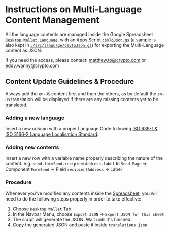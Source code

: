 # Instructions on Multi-Language Content Management
All the language contents are managed inside the Google Spreadsheet [`Desktop Wallet Language`](https://docs.google.com/spreadsheets/d/1QTqPb97jr6zOD7krA4pAXHYx51CiSkJYq7m71OYcLok/edit#gid=0), with an Apps Script [`csvToJson.gs`](https://script.google.com/home/projects/1X1WCMV0tbQsXvlkV70Kw_3gvF85zSxeqkUnTuDhul_EcdWG9ZU4_Z6ow/edit) (a sample is also kept in [`./src/language/csvToJson.gs`](./src/language/csvToJson.gs)) for exporting the Multi-Language content as JSON. 

If you need the access, please contact: [matthew.to@crypto.com](mailto:matthew.to@crypto.com) or [eddy.wanny@crypto.com](mailto:eddy.wanny@crypto.com)

## Content Update Guidelines & Procedure
Always add the `en-US` content first and then the others, as by default the `en-US` translation will be displayed if there are any missing contents yet to be translated.

### Adding a new language
Insert a new column with a proper Language Code following [ISO 639-1 & ISO 3166-2 Language Localisation Standard](http://www.lingoes.net/en/translator/langcode.htm).

### Adding new contents
Insert a new row with a variable name properly describing the nature of the content. 
e.g. `send.formSend.recipientAddress.label`
In `Send Page` => Component `FormSend` => Field `recipientAddress` => Label

### Procedure
Whenever you've modified any contents inside the [Spreadsheet](https://docs.google.com/spreadsheets/d/1QTqPb97jr6zOD7krA4pAXHYx51CiSkJYq7m71OYcLok/edit#gid=0), you will need to do the following steps properly in order to take effective:
1. Choose `Desktop Wallet` Tab
2. In the Navbar Menu, choose `Export JSON` => `Export JSON for this sheet`
3. The script will generate the JSON. Wait until it's finished.
4. Copy the generated JSON and paste it inside `translations.json`